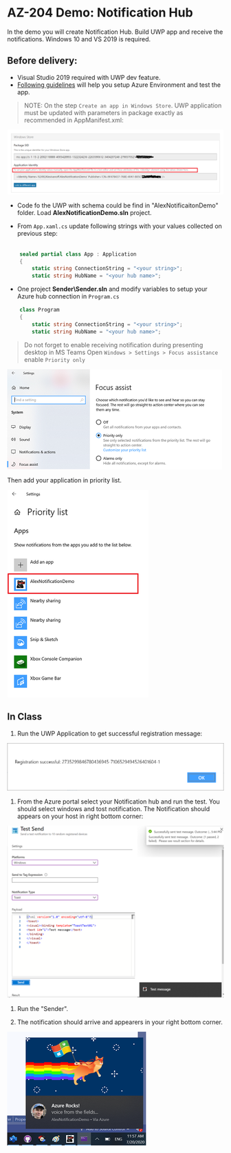 # AZ-204 Demo: Notification Hub

In the demo you will create Notification Hub. Build UWP app and receive the notifications.
Windows 10 and VS 2019 is required.

## Before delivery:

- Visual Studio 2019 required with UWP dev feature.
- [Following guidelines](https://docs.microsoft.com/en-us/azure/notification-hubs/notification-hubs-windows-store-dotnet-get-started-wns-push-notification) will help you setup Azure Environment and test the app.

>NOTE: On the step `Create an app in Windows Store`. UWP application must be updated with parameters in package exactly as recommended in AppManifest.xml:

![pakcage](CSharp/package.png)

- Code fo the UWP with schema could be find in "AlexNotificaitonDemo" folder. Load **AlexNotificationDemo.sln** project.

- From `App.xaml.cs` update following strings with your values collected on previous step:

```C#

    sealed partial class App : Application
    {
        static string ConnectionString = "<your string>";
        static string HubName = "<your hub name>";
```

- One project **Sender\Sender.sln** and modify variables to setup your Azure hub connection in `Program.cs`


```C#
    class Program
    {
        static string ConnectionString = "<your string>";
        static string HubName = "<your hub name>";
```
>Do not forget to enable receiving notification during presenting desktop in MS Teams
Open `Windows > Settings > Focus assistance` enable `Priority only`

![pakcage](CSharp/dnd.png)

Then add your application in priority list.

![pakcage](CSharp/dnd_focusapp.png)

## In Class

1. Run the UWP Application to get successful registration message:

![uwp](CSharp/uwp.png)

1. From the Azure portal select your Notification hub and run the test. You should select windows and tost notification. The Notification should appears on your host in right bottom corner:

![toast](CSharp/toast.png)


1. Run the "Sender". 

1. The notification should arrive and appearers in your right bottom corner.

![cat](CSharp/cat.png)